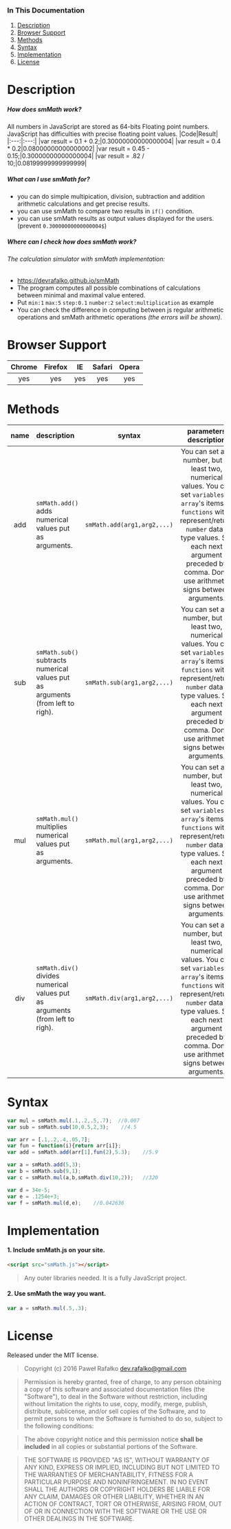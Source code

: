 ### In This Documentation
1. [Description](#description)
2. [Browser Support](#browser-support)
3. [Methods](#methods)
4. [Syntax](#syntax)
5. [Implementation](#implementation)
6. [License](#License)


# Description

##### How does **smMath** work?
All numbers in JavaScript are stored as 64-bits Floating point numbers. JavaScript has difficulties with precise floating point values.
|Code|Result|
|:---:|:---:|
|var result = 0.1 + 0.2;|0.30000000000000004|
|var result = 0.4 * 0.2|0.08000000000000002|
|var result = 0.45 - 0.15;|0.30000000000000004|
|var result = .82 / 10;|0.08199999999999999|

##### What can I use **smMath** for?
 * you can do simple multipication, division, subtraction and addition arithmetic calculations and get precise results.
 * you can use smMath to compare two results in `if()` condition.
 * you can use smMath results as output values displayed for the users. (prevent `0.30000000000000004$`)

##### Where can I check how does **smMath** work?
###### The calculation simulator with smMath implementation:
* https://devrafalko.github.io/smMath
* The program computes all possible combinations of calculations between minimal and maximal value entered.
* Put `min:1` `max:5` `step:0.1` `number:2` `select:multiplication` as example
* You can check the difference in computing between js regular arithmetic operations and smMath arithmetic operations *(the errors will be shown)*.

# Browser Support
|Chrome|Firefox|IE|Safari|Opera|
:---:|:---:|:---:|:---:|:---:|
|yes|yes|yes|yes|yes|

# Methods
|name|description|syntax|parameters description|return value|
|:---:|:---|:---:|:---:|:---:|
|add|`smMath.add()` adds numerical values put as arguments.|`smMath.add(arg1,arg2,...)`|You can set any number, but at least two, numerical values. You can set `variables` or `array`'s items or `functions` witch represent/return `number` data-type values. Set each next argument preceded by comma. Don't use arithmetic signs between arguments.|The result of addition operation.|
|sub|`smMath.sub()` subtracts numerical values put as arguments (from left to righ).|`smMath.sub(arg1,arg2,...)`|You can set any number, but at least two, numerical values. You can set `variables` or `array`'s items or `functions` witch represent/return `number` data-type values. Set each next argument preceded by comma. Don't use arithmetic signs between arguments.|The result of subtraction operation.|
|mul|`smMath.mul()` multiplies numerical values put as arguments.|`smMath.mul(arg1,arg2,...)`|You can set any number, but at least two, numerical values. You can set `variables` or `array`'s items or `functions` witch represent/return `number` data-type values. Set each next argument preceded by comma. Don't use arithmetic signs between arguments.|The result of multiplication operation.|
|div|`smMath.div()` divides numerical values put as arguments (from left to righ).|`smMath.div(arg1,arg2,...)`|You can set any number, but at least two, numerical values. You can set `variables` or `array`'s items or `functions` witch represent/return `number` data-type values. Set each next argument preceded by comma. Don't use arithmetic signs between arguments.|The result of division operation.|
# Syntax
```javascript
var mul = smMath.mul(.1,.2,.5,.7);  //0.007
var sub = smMath.sub(10,0.5,2,3);    //4.5

var arr = [.1,.2,.4,.05,7];
var fun = function(i){return arr[i]};
var add = smMath.add(arr[1],fun(2),5.3);    //5.9

var a = smMath.add(5,3);
var b = smMath.sub(9,1);
var c = smMath.mul(a,b,smMath.div(10,2));   //320

var d = 34e-5;
var e = .1254e+3;
var f = smMath.mul(d,e);    //0.042636

```

# Implementation

#### 1. Include smMath.js on your site.
```html
<script src="smMath.js"></script>
```
> Any outer libraries needed. It is a fully JavaScript project.

#### 2. Use smMath the way you want.
```javascript
var a = smMath.mul(.5,.3);
```

# License
Released under the MIT license.
>Copyright (c) 2016 Paweł Rafałko dev.rafalko@gmail.com

>Permission is hereby granted, free of charge, to any person obtaining a copy of this software and associated documentation files (the "Software"), to deal in the Software without restriction, including without limitation the rights to use, copy, modify, merge, publish, distribute, sublicense, and/or sell copies of the Software, and to permit persons to whom the Software is furnished to do so, subject to the following conditions:

>The above copyright notice and this permission notice **shall be included** in all
copies or substantial portions of the Software.

>THE SOFTWARE IS PROVIDED "AS IS", WITHOUT WARRANTY OF ANY KIND, EXPRESS OR
IMPLIED, INCLUDING BUT NOT LIMITED TO THE WARRANTIES OF MERCHANTABILITY,
FITNESS FOR A PARTICULAR PURPOSE AND NONINFRINGEMENT. IN NO EVENT SHALL THE
AUTHORS OR COPYRIGHT HOLDERS BE LIABLE FOR ANY CLAIM, DAMAGES OR OTHER
LIABILITY, WHETHER IN AN ACTION OF CONTRACT, TORT OR OTHERWISE, ARISING FROM,
OUT OF OR IN CONNECTION WITH THE SOFTWARE OR THE USE OR OTHER DEALINGS IN THE
SOFTWARE.